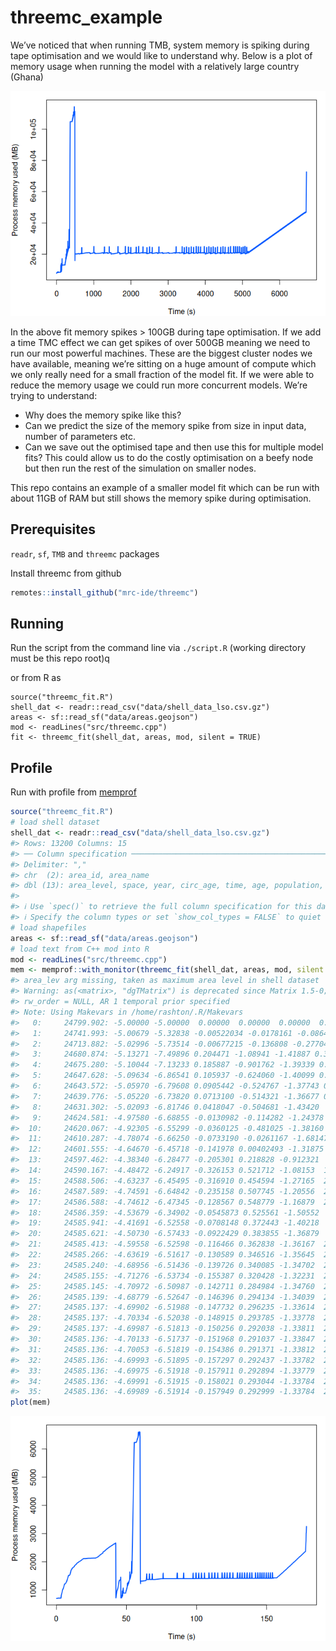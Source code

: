 
<!-- README.md is generated from README.Rmd. Please edit that file -->

# threemc_example

We’ve noticed that when running TMB, system memory is spiking during
tape optimisation and we would like to understand why. Below is a plot
of memory usage when running the model with a relatively large country
(Ghana)

![](README_files/figure-gfm/ghanaPlot-1.png)<!-- -->

In the above fit memory spikes \> 100GB during tape optimisation. If we
add a time TMC effect we can get spikes of over 500GB meaning we need to
run our most powerful machines. These are the biggest cluster nodes we
have available, meaning we’re sitting on a huge amount of compute which
we only really need for a small fraction of the model fit. If we were
able to reduce the memory usage we could run more concurrent models.
We’re trying to understand:

- Why does the memory spike like this?
- Can we predict the size of the memory spike from size in input data,
  number of parameters etc.
- Can we save out the optimised tape and then use this for multiple
  model fits? This could allow us to do the costly optimisation on a
  beefy node but then run the rest of the simulation on smaller nodes.

This repo contains an example of a smaller model fit which can be run
with about 11GB of RAM but still shows the memory spike during
optimisation.

## Prerequisites

`readr`, `sf`, `TMB` and `threemc` packages

Install threemc from github

``` r
remotes::install_github("mrc-ide/threemc")
```

## Running

Run the script from the command line via `./script.R` (working directory
must be this repo root)q

or from R as

    source("threemc_fit.R")
    shell_dat <- readr::read_csv("data/shell_data_lso.csv.gz")
    areas <- sf::read_sf("data/areas.geojson")
    mod <- readLines("src/threemc.cpp")
    fit <- threemc_fit(shell_dat, areas, mod, silent = TRUE)

## Profile

Run with profile from [memprof](https://github.com/mrc-ide/memprof)

``` r
source("threemc_fit.R")
# load shell dataset
shell_dat <- readr::read_csv("data/shell_data_lso.csv.gz")
#> Rows: 13200 Columns: 15
#> ── Column specification ──────────────────────────────────────────────────────────────────────────────────────────────────────────────────────────
#> Delimiter: ","
#> chr  (2): area_id, area_name
#> dbl (13): area_level, space, year, circ_age, time, age, population, N, obs_mmc, obs_tmc, obs_mc, cens, icens
#> 
#> ℹ Use `spec()` to retrieve the full column specification for this data.
#> ℹ Specify the column types or set `show_col_types = FALSE` to quiet this message.
# load shapefiles
areas <- sf::read_sf("data/areas.geojson")
# load text from C++ mod into R
mod <- readLines("src/threemc.cpp")
mem <- memprof::with_monitor(threemc_fit(shell_dat, areas, mod, silent = TRUE))
#> area_lev arg missing, taken as maximum area level in shell dataset
#> Warning: as(<matrix>, "dgTMatrix") is deprecated since Matrix 1.5-0; do as(as(as(., "dMatrix"), "generalMatrix"), "TsparseMatrix") instead
#> rw_order = NULL, AR 1 temporal prior specified
#> Note: Using Makevars in /home/rashton/.R/Makevars 
#>   0:     24799.902: -5.00000 -5.00000  0.00000  0.00000  0.00000  0.00000  0.00000  0.00000  0.00000  0.00000  0.00000  2.00000  2.00000  2.00000  2.00000  2.00000  2.00000  2.00000  2.00000
#>   1:     24741.993: -5.00679 -5.32838 -0.00522034 -0.0178161 -0.0864361 -0.0169076 -0.327411 -0.785323 0.0328046 -0.0746412 0.203017  2.00389  2.14360  2.23295  2.00088  1.93830  2.07297  1.98468  1.83280
#>   2:     24713.882: -5.02996 -5.73514 -0.00677215 -0.136808 -0.277041 -0.0286519 -0.717780 -1.44764 0.0503917 -0.209496 0.0647044  2.04925  2.44490  2.37184  1.99843  1.79576  2.12476  1.97360  1.69336
#>   3:     24680.874: -5.13271 -7.49896 0.204471 -1.08941 -1.41887 0.312805 -1.27683 -2.51640 0.117245 -0.915739 -0.803757  2.48856  4.25950  2.22230  1.88847 0.717727  1.81224  1.91755 0.764795
#>   4:     24675.280: -5.10044 -7.13233 0.185887 -0.901762 -1.39339 0.717837 -1.19165 -2.38403 0.451958 -0.878538 0.352994  2.47794  4.35767  2.11112  1.89078 0.546876  1.70023  1.83193 0.398002
#>   5:     24647.628: -5.09634 -6.86541 0.105937 -0.624060 -1.40099 0.651196 -1.29113 -2.54416 0.759662 -0.831511 -0.369965  2.49504  5.11267  1.93482  1.90548 0.0957994  1.47448  1.73951 -0.184007
#>   6:     24643.572: -5.05970 -6.79608 0.0905442 -0.524767 -1.37743 0.994985 -1.23187 -2.48466 0.777055 -0.809720 -0.586993  2.52317  5.17207  1.81198  1.90888 -0.00660446  1.35843  1.72619 -0.420368
#>   7:     24639.776: -5.05220 -6.73820 0.0713100 -0.514321 -1.36677 0.774031 -1.22599 -2.45559 0.838531 -0.805057 -0.428733  2.57352  5.46903  1.68069  1.91117 -0.182533  1.24000  1.69827 -0.650742
#>   8:     24631.302: -5.02093 -6.81746 0.0418047 -0.504681 -1.43420  1.23673 -1.36738 -2.52679 0.884694 -0.854284 -0.542215  2.73013  5.88695  1.33717  1.91227 -0.505615 0.937967  1.64705 -1.26112
#>   9:     24624.581: -4.97580 -6.68855 -0.0130982 -0.114282 -1.24378  1.45811 -1.18683 -2.58084 0.895534 -0.714707 -0.407812  2.81647  6.30603 0.814862  1.91872 -0.847974 0.459406  1.59218 -1.40130
#>  10:     24620.067: -4.92305 -6.55299 -0.0360125 -0.481025 -1.38160  1.62814 -1.43669 -2.57117 0.944529 -0.858401 -0.251538  3.09622  6.61766 0.305230  1.91739 -1.17304 0.0617012  1.53540 -1.77693
#>  11:     24610.287: -4.78074 -6.66250 -0.0733190 -0.0261167 -1.68147  1.98556 -1.26471 -3.27267 0.672889 -1.04639 -0.0946205  3.44151  7.29029 -1.67362  1.89295 -1.89929 -1.34703  1.39758 -2.18305
#>  12:     24601.555: -4.64670 -6.45718 -0.141978 0.00402493 -1.31875  2.52482 -0.795889 -3.89812 0.927151 -0.756893 -0.102276  3.93120  7.49556 -3.82350  1.87834 -2.04081 -2.74068  1.19272 -2.55939
#>  13:     24597.462: -4.38340 -6.28477 -0.205301 0.218828 -0.912321  2.12108 -0.531164 -4.11604 0.989510 -0.819765 -0.0533164  4.28243  6.85854 -6.30461  1.87199 -2.42276 -3.39321  1.12490 -3.21595
#>  14:     24590.167: -4.48472 -6.24917 -0.326153 0.521712 -1.08153  1.96848 -0.402565 -4.23645 0.893053 -0.782219 0.193333  4.56674  6.49952 -9.06535  1.87732 -2.29033 -3.81169  1.09237 -3.20727
#>  15:     24588.506: -4.63237 -6.45495 -0.316910 0.454594 -1.27165  2.06606 -0.181691 -4.27617 0.894697 -0.808336 0.200317  4.65808  6.52351 -9.68217  1.87499 -2.18046 -3.63188  1.09117 -3.29396
#>  16:     24587.589: -4.74591 -6.64842 -0.235158 0.507745 -1.20556  2.13096 -0.330877 -4.23199 0.950247 -0.640162 0.223828  4.64434  6.79959 -10.2874  1.85795 -2.20347 -3.45599  1.14762 -3.22586
#>  17:     24586.588: -4.74612 -6.47345 -0.128567 0.548779 -1.16879  2.13812 -0.511233 -4.04075 0.849969 -0.828859 0.174941  4.56144  7.01008 -10.7192  1.84020 -2.01339 -3.08056  1.30205 -3.15052
#>  18:     24586.359: -4.53679 -6.34902 -0.0545873 0.525561 -1.50552  2.10095 -0.680148 -3.76804 0.956010 -0.728489 0.0725476  4.46273  7.07605 -10.6420  1.82598 -1.92763 -2.61977  1.37042 -2.93281
#>  19:     24585.941: -4.41691 -6.52558 -0.0708148 0.372443 -1.40218  2.14128 -0.769882 -3.45476 0.802749 -0.769676 -0.00624229  4.42366  7.11678 -10.3068  1.82157 -1.95050 -2.26988  1.36716 -2.54666
#>  20:     24585.621: -4.50730 -6.57433 -0.0922429 0.383855 -1.36879  2.15990 -0.783590 -3.40080 0.897178 -0.851408 -0.0853030  4.39439  7.07137 -10.3250  1.81796 -1.93862 -2.31580  1.32118 -2.51161
#>  21:     24585.413: -4.59558 -6.52598 -0.116466 0.362838 -1.36167  2.12395 -0.719730 -3.41649 0.867106 -0.817565 -0.107591  4.40515  7.04543 -10.4451  1.81628 -1.96677 -2.41916  1.31019 -2.52656
#>  22:     24585.266: -4.63619 -6.51617 -0.130589 0.346516 -1.35645  2.12288 -0.683764 -3.40447 0.876909 -0.825229 -0.105818  4.38542  7.02644 -10.5797  1.80968 -1.98390 -2.55763  1.29386 -2.46401
#>  23:     24585.240: -4.68956 -6.51436 -0.139726 0.340085 -1.34702  2.11311 -0.692851 -3.33461 0.834539 -0.764332 -0.120559  4.31786  6.96588 -10.6621  1.79884 -1.93155 -2.67820  1.28881 -2.45324
#>  24:     24585.155: -4.71276 -6.53734 -0.155387 0.320428 -1.32231  2.07902 -0.626731 -3.25868 0.872991 -0.782881 -0.138278  4.20219  6.95769 -10.7256  1.77907 -1.90794 -2.73823  1.27550 -2.36132
#>  25:     24585.145: -4.70972 -6.50987 -0.142711 0.284984 -1.34760  2.10711 -0.605756 -3.24580 0.876724 -0.810164 -0.157285  4.20004  7.01830 -10.6960  1.75629 -1.92731 -2.79409  1.29501 -2.31785
#>  26:     24585.139: -4.68779 -6.52647 -0.146396 0.294134 -1.34039  2.09065 -0.621208 -3.23333 0.870361 -0.799640 -0.146546  4.20646  6.99222 -10.7329  1.74599 -1.92051 -2.76397  1.27876 -2.34534
#>  27:     24585.137: -4.69902 -6.51988 -0.147732 0.296235 -1.33614  2.09348 -0.621958 -3.23261 0.871394 -0.795347 -0.145928  4.20317  6.98903 -10.7212  1.74028 -1.92556 -2.75001  1.28046 -2.34420
#>  28:     24585.137: -4.70334 -6.52038 -0.148915 0.293785 -1.33778  2.09505 -0.617862 -3.23036 0.873118 -0.797781 -0.145643  4.19910  6.99365 -10.7094  1.72496 -1.92274 -2.76129  1.28514 -2.34618
#>  29:     24585.137: -4.69987 -6.51813 -0.150256 0.292038 -1.33811  2.09765 -0.615341 -3.22717 0.873642 -0.798384 -0.146065  4.19680  6.99639 -10.7143  1.70211 -1.92514 -2.76348  1.28418 -2.34663
#>  30:     24585.136: -4.70133 -6.51737 -0.151968 0.291037 -1.33847  2.09746 -0.616858 -3.22137 0.873299 -0.798466 -0.145745  4.19533  6.99702 -10.7123  1.67835 -1.92570 -2.76245  1.28322 -2.34691
#>  31:     24585.136: -4.70053 -6.51819 -0.154386 0.291371 -1.33812  2.09691 -0.617207 -3.22009 0.873395 -0.798033 -0.144938  4.19558  6.99637 -10.7125  1.65385 -1.92484 -2.76169  1.28382 -2.34897
#>  32:     24585.136: -4.69993 -6.51895 -0.157297 0.292437 -1.33782  2.09626 -0.618039 -3.22197 0.872868 -0.797615 -0.144785  4.19718  6.99557 -10.7131  1.62622 -1.92396 -2.76002  1.28261 -2.34898
#>  33:     24585.136: -4.69975 -6.51918 -0.157911 0.292894 -1.33779  2.09613 -0.618111 -3.22423 0.873058 -0.797557 -0.145121  4.19811  6.99546 -10.7133  1.62208 -1.92376 -2.75990  1.28392 -2.34801
#>  34:     24585.136: -4.69991 -6.51915 -0.158021 0.293044 -1.33784  2.09617 -0.618002 -3.22570 0.872864 -0.797687 -0.145402  4.19843  6.99555 -10.7131  1.62193 -1.92364 -2.75996  1.28319 -2.34729
#>  35:     24585.136: -4.69989 -6.51914 -0.157949 0.292999 -1.33784  2.09619 -0.618008 -3.22565 0.872948 -0.797670 -0.145408  4.19835  6.99557 -10.7132  1.62264 -1.92369 -2.76002  1.28355 -2.34727
plot(mem)
```

![](README_files/figure-gfm/unnamed-chunk-2-1.png)<!-- -->
